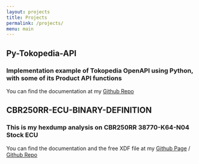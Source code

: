 ```yaml
---
layout: projects
title: Projects
permalink: /projects/
menu: main
---
```


## **Py-Tokopedia-API**
### Implementation example of Tokopedia OpenAPI using Python, with some of its Product API functions

You can find the documentation at my 
[Github Repo](https://github.com/kelvinvalencio/Py-Tokopedia-API)  



## **CBR250RR-ECU-BINARY-DEFINITION**
### This is my hexdump analysis on CBR250RR 38770-K64-N04 Stock ECU

You can find the documentation and the free XDF file at my 
[Github Page](cbr250rr-ecu-binary-definition/) /
[Github Repo](https://github.com/kelvinvalencio/cbr250rr-ecu-binary-definition)